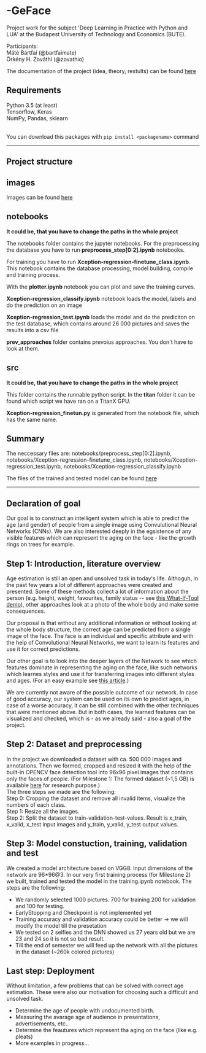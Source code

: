 # -GeFace
Project work for the subject 'Deep Learning in Practice with Python and LUA' at the Budapest University of Technology and Economics (BUTE).

Participants:
<br>Máté Bártfai (@bartfaimate)
<br>Örkény H. Zováthi (@zovathio)

The documentation of the project (idea, theory, restults) can be found [here](https://github.com/bartfaimate/GeFace/blob/master/GeFace_paper.pdf)

## Requirements
Python 3.5 (at least)<br>
Tensorflow, Keras<br>
NumPy, Pandas, sklearn<br><br>

You can download this packages with `pip install <packagename>` command

--------------------------------------------------------------------------------------------

## Project structure

## images 


Images can be found [here](https://drive.google.com/open?id=14I8YEH0egjkkbrpaBIAcQuoM9cGHVUoH)


## notebooks


**It could be, that you have to change the paths in the whole project**

The notebooks folder contains the jupyter notebooks. 
For the preprocessing the database you have to run **preprocess_step\[0:2\].ipynb** notebooks.

For training you have to run **Xception-regression-finetune_class.ipynb**. This notebook contains the database processing, model building, compile and training process.

With the **plotter.ipynb** notebook you can plot and save the training curves.

**Xception-regression_classify.ipynb** notebook loads the model, labels and do the prediction on an image 

**Xception-regression_test.ipynb** loads the model and do the prediciton on the test database, which contains around 26 000 pictures and saves the results into a csv file

**prev_approaches** folder contains prevoius approaches. You don't have to look at them.


## src
**It could be, that you have to change the paths in the whole project**

This folder contains the runnable python script. In the **titan** folder it can be found which script we have ran on a TitanX GPU.

**Xception-regression_finetun.py** is generated from the notebook file, which has the same name.


## Summary

The neccessary files are: notebooks/preprocess_step\[0:2\].ipynb, notebooks/Xception-regression-finetune_class.ipynb, notebooks/Xception-regression_test.ipynb, notebooks/Xception-regression_classify.ipynb

The files of the trained and tested model can be found [here](https://drive.google.com/open?id=1NVvmUBpyR1OPnH60hpmrJhwDWaTz7PPG)

-------------------------------------------------------------------------------------------------------------------


## Declaration of goal
Our goal is to construct an intelligent system which is able to predict the age (and gender) of people from a single image using Convulutional Neural Networks (CNNs). We are also interested deeply in the egsistence of any visible features which can represent the aging on the face - like the growth rings on trees for example.

## Step 1: Introduction, literature overview
Age estimation is still an open and unsolved task in today's life. Althoguh, in the past few years a lot of different approaches were created and presented. Some of these methods collect a lot of information about the person (e.g. height, weight, favourites, family status -- see [this What-If-Tool demo](https://pair-code.github.io/what-if-tool/age.html)), other approaches look at a photo of the whole body and make some consequences. 

Our proposal is that without any additional information or without looking at the whole body structure, the correct age can be predicted from a single image of the face. The face is an individual and specific attribute and with the help of Convolutional Neural Networks, we want to learn its features and use it for correct predictions. 

Our other goal is to look into the deeper layers of the Network to see which features dominate in representing the aging on the face, like such networks which learnes styles and use it for transferring images into different styles and ages. (For an easy example see  [this article](https://medium.com/tensorflow/neural-style-transfer-creating-art-with-deep-learning-using-tf-keras-and-eager-execution-7d541ac31398).)

We are currently not aware of the possible outcome of our network. In case of good accuracy, our system can be used on its own to predict ages, in case of a worse accuracy, it can be still combined with the other techniques that were mentioned above. But in both cases, the learned features can be visualized and checked, which is - as we already said - also a goal of the project.

## Step 2: Dataset and preprocessing
In the project we downloaded a dataset with ca. 500 000 images and annotations. Then we formed, cropped and resized it with the help of the built-in OPENCV face detection tool into 96x96 pixel images that contains only the faces of people. (For Milestone 1: The formed dataset (~1,5 GB) is available [here](https://drive.google.com/open?id=14I8YEH0egjkkbrpaBIAcQuoM9cGHVUoH) for research purpose.)
<br> The three steps we made are the following:<br>
Step 0: Cropping the dataset and remove all invalid items, visualize the numbers of each class.<br>
Step 1: Resize all the images.<br>
Step 2: Split the dataset to train-validation-test-values. Result is x_train, x_valid, x_test input images and y_train, y_valid, y_test output values.

## Step 3: Model constuction, training, validation and test
We created a model architecture based on VGG8. Input dimensions of the network are 96*96@3. In our very first training process (for Milestone 2) we built, trained and tested the model in the training.ipynb notebook.
The steps are the following:
* We randomly selected 1000 pictures. 700 for training 200 for validation and 100 for testing. 
* EarlyStopping and Checkpoint is not implemented yet
* Training accuracy and validation accuracy could be better -> we will modify the model till the presetation
* We tested on 2 selfies and the DNN showed us 27 years old but we are 23 and 24 so it is not so bad result.
* Till the end of semester we will feed up the network with all the pictures in the dataset (~260k colored pictures)

## Last step: Deployment
Without limitation, a few problems that can be solved with correct age estimation. These were also our motivation for choosing such a difficult and unsolved task.

* Determine the age of people with undocumented birth.
* Measuring the avarage age of audience in presentations, advertisements, etc..
* Determine the feautures which represent tha aging on the face (like e.g. pleats)
* More examples in progress...
